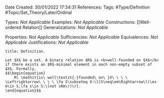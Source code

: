 <div class="topSpace"></div>

Date Created: 30/01/2022 17:34:31
References:
Tags: #Type/Definition #Topic/Set_Theory/Later/Ordinal

Types: <i>Not Applicable</i>
Examples: <i>Not Applicable</i>
Constructions: [[Well-ordered Relation]]
Generalizations: <i>Not Applicable</i>

Properties: <i>Not Applicable</i>
Sufficiencies: <i>Not Applicable</i>
Equivalences: <i>Not Applicable</i>
Justifications: <i>Not Applicable</i>

``` ad-Definition
title: Definition.

Let $X$ be a set. A binary relation $R$ is <b>well-founded on $X$</b> if there exists an $R$-minimal element in each non-empty subset of $X$. Formally,
$$\begin{equation}
    R\ \mathit{is\ well\textit{-}founded\ on\ }X\ \ \ \ \Leftrightarrow\ \ \ \ \fa S\subseteq X:\l[S\neq\em\Rightarrow\l(\ex m\in S,\fa s\in S:\lnot sRm\r)\r].
\end{equation}$$

```
